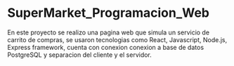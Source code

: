 # SuperMarket_Programacion_Web
En este proyecto se realizo una pagina web que simula un servicio de carrito de compras, se usaron tecnologias como React, Javascript, Node.js, Express framework, cuenta con conexion conexion a base de datos PostgreSQL y separacion del cliente y el servidor. 
